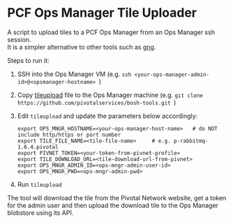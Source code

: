 # PCF Ops Manager Tile Uploader

A script to upload tiles to a PCF Ops Manager from an Ops Manager ssh session.  
It is a simpler alternative to other tools such as [gng](https://github.com/mreider/gng).  

Steps to run it:

1. SSH into the Ops Manager VM (e.g. ```ssh <your-ops-manager-admin-id>@<opsmanager-hostname> ```)  

1. Copy [tileupload](https://raw.githubusercontent.com/pivotalservices/bosh-tools/master/tile-uploader/tileupload) file to the Ops Manager machine (e.g. ```git clone https://github.com/pivotalservices/bosh-tools.git ```)  

1. Edit ```tileupload``` and update the parameters below accordingly:  

   ```export OPS_MNGR_HOSTNAME=<your-ops-manager-host-name>   # do NOT include http/https or port number```  
   ```export TILE_FILE_NAME=<tile-file-name>     # e.g. p-rabbitmq-1.6.4.pivotal```  
   ```export PIVNET_TOKEN=<your-token-from-pivnet-profile>```  
   ```export TILE_DOWNLOAD_URL=<tile-download-url-from-pivnet>```  
   ```export OPS_MNGR_ADMIN_ID=<ops-mngr-admin-user-id>```  
   ```export OPS_MNGR_PWD=<ops-mngr-admin-pwd>```  

1. Run ```tileupload```

The tool will download the tile from the Pivotal Network website, get a token for the admin user and then upload the download tile to the Ops Manager blobstore using its API.
